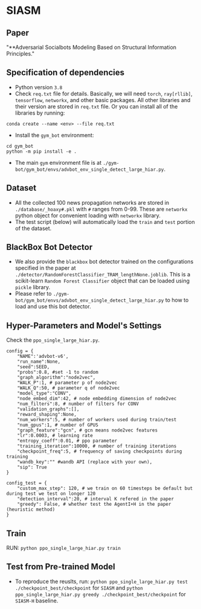 # SIASM
## Paper
"**Adversarial Socialbots Modeling Based on Structural Information Principles."

## Specification of dependencies
- Python version ``3.8``
- Check ``req.txt`` file for details. Basically, we will need ``torch``, ``ray[rllib]``, ``tensorflow``, ``networkx``, and other basic packages. All other libraries and their version are stored in ``req.txt`` file. Or you can install all of the libraries by running:
```
conda create --name <env> --file req.txt
``` 
- Install the ``gym_bot`` environment:  
```
cd gym_bot
python -m pip install -e .
```
- The main ``gym`` environment file is at ``./gym-bot/gym_bot/envs/advbot_env_single_detect_large_hiar.py``.

## Dataset
- All the collected 100 news propagation networks are stored in ``./database/_hoaxy#.pkl`` with ``#`` ranges from 0-99. These are ``networkx`` python object for convenient loading with ``networkx`` library.
- The test script (below) will automatically load the ``train`` and ``test`` portion of the dataset.

## BlackBox Bot Detector
- We also provide the ``blackbox`` bot detector trained on the configurations specified in the paper at ``./detector/RandomForestClassifier_TRAM_lengthNone.joblib``. This is a scikit-learn ``Random Forest Classifier`` object that can be loaded using ``pickle`` library.
- Please refer to ``./gym-bot/gym_bot/envs/advbot_env_single_detect_large_hiar.py`` to how to load and use this bot detector.

## Hyper-Parameters and Model's Settings
Check the ``ppo_single_large_hiar.py``.
```
config = {
    "NAME":'advbot-v6',
    "run_name":None, 
    "seed":SEED, 
    "probs":0.8, #set -1 to random
    "graph_algorithm":"node2vec", 
    "WALK_P":1, # parameter p of node2vec
    "WALK_Q":50, # parameter q of node2vec
    "model_type":"CONV", 
    "node_embed_dim":42, # node embedding dimension of node2vec
    "num_filters":8, # number of filters for CONV
    "validation_graphs":[],
    "reward_shaping":None, 
    "num_workers":5, # number of workers used during train/test
    "num_gpus":1, # number of GPUS
    "graph_feature":"gcn", # gcn means node2vec features
    "lr":0.0003, # learning rate
    "entropy_coeff":0.01, # ppo parameter
    "training_iteration":10000, # number of training iterations
    "checkpoint_freq":5, # frequency of saving checkpoints during training
    "wandb_key":"" #wandb API (replace with your own),
    "sip": True
}

config_test = {
    "custom_max_step": 120, # we train on 60 timesteps be default but during test we test on longer 120
    "detection_interval":20, # interval K refered in the paper
    "greedy": False, # whether test the AgentI+H in the paper (heuristic method)
}
```

## Train
RUN: ``python ppo_single_large_hiar.py train``


## Test from Pre-trained Model  
- To reproduce the reuslts, run: ``python ppo_single_large_hiar.py test ./checkpoint_best/checkpoint`` for ``SIASM`` and ``python ppo_single_large_hiar.py greedy ./checkpoint_best/checkpoint`` for ``SIASM-H`` baseline. 
